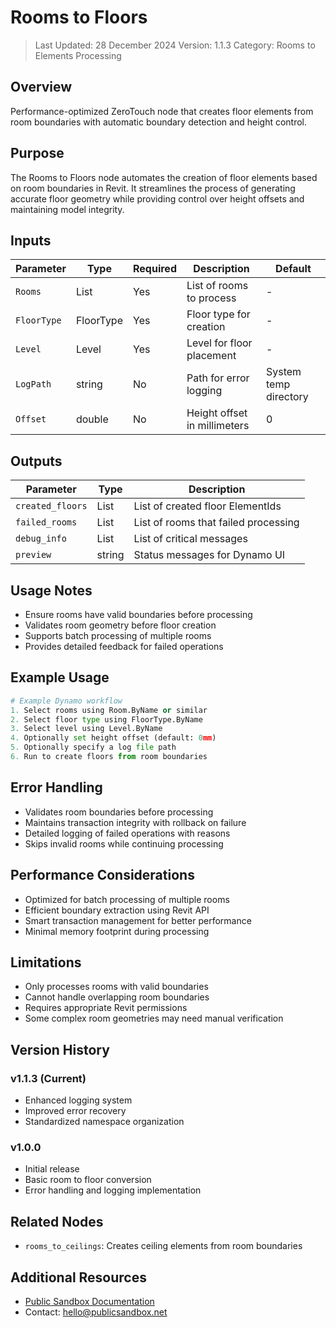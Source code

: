 # Rooms to Floors
> Last Updated: 28 December 2024
> Version: 1.1.3
> Category: Rooms to Elements Processing

## Overview
Performance-optimized ZeroTouch node that creates floor elements from room boundaries with automatic boundary detection and height control.

## Purpose
The Rooms to Floors node automates the creation of floor elements based on room boundaries in Revit. It streamlines the process of generating accurate floor geometry while providing control over height offsets and maintaining model integrity.

## Inputs
| Parameter | Type | Required | Description | Default |
|-----------|------|----------|-------------|---------|
| `Rooms` | List<Room> | Yes | List of rooms to process | - |
| `FloorType` | FloorType | Yes | Floor type for creation | - |
| `Level` | Level | Yes | Level for floor placement | - |
| `LogPath` | string | No | Path for error logging | System temp directory |
| `Offset` | double | No | Height offset in millimeters | 0 |

## Outputs
| Parameter | Type | Description |
|-----------|------|-------------|
| `created_floors` | List<ElementId> | List of created floor ElementIds |
| `failed_rooms` | List<Room> | List of rooms that failed processing |
| `debug_info` | List<string> | List of critical messages |
| `preview` | string | Status messages for Dynamo UI |

## Usage Notes
- Ensure rooms have valid boundaries before processing
- Validates room geometry before floor creation
- Supports batch processing of multiple rooms
- Provides detailed feedback for failed operations

## Example Usage
```python
# Example Dynamo workflow
1. Select rooms using Room.ByName or similar
2. Select floor type using FloorType.ByName
3. Select level using Level.ByName
4. Optionally set height offset (default: 0mm)
5. Optionally specify a log file path
6. Run to create floors from room boundaries
```

## Error Handling
- Validates room boundaries before processing
- Maintains transaction integrity with rollback on failure
- Detailed logging of failed operations with reasons
- Skips invalid rooms while continuing processing

## Performance Considerations
- Optimized for batch processing of multiple rooms
- Efficient boundary extraction using Revit API
- Smart transaction management for better performance
- Minimal memory footprint during processing

## Limitations
- Only processes rooms with valid boundaries
- Cannot handle overlapping room boundaries
- Requires appropriate Revit permissions
- Some complex room geometries may need manual verification

## Version History
### v1.1.3 (Current)
- Enhanced logging system
- Improved error recovery
- Standardized namespace organization

### v1.0.0
- Initial release
- Basic room to floor conversion
- Error handling and logging implementation

## Related Nodes
- `rooms_to_ceilings`: Creates ceiling elements from room boundaries

## Additional Resources
- [Public Sandbox Documentation](https://publicsandbox.net)
- Contact: hello@publicsandbox.net 